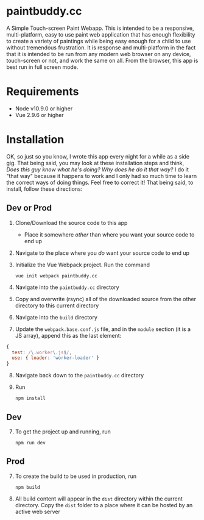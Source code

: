 # paintbuddy.cc
A Simple Touch-screen Paint Webapp. This is intended to be a responsive, multi-platform, easy to use paint web application that has enough flexibility to create a variety of paintings while being easy enough for a child to use without tremendous frustration. It is response and multi-platform in the fact that it is intended to be run from any modern web browser on any device, touch-screen or not, and work the same on all. From the browser, this app is best run in full screen mode.

# Requirements 
- Node v10.9.0 or higher
- Vue 2.9.6 or higher

# Installation
OK, so just so you know, I wrote this app every night for a while as a side gig. That being said, you may look at these installation steps and think, *Does this guy know what he's doing? Why does he do it that way?* I do it "that way" because it happens to work and I only had so much time to learn the correct ways of doing things. Feel free to correct it! That being said, to install, follow these directions:

## Dev or Prod
1. Clone/Download the source code to this app
    - Place it somewhere *other* than where you want your source code to end up
2. Navigate to the place where you *do* want your source code to end up
3. Initialize the Vue Webpack project. Run the command

    `vue init webpack paintbuddy.cc`

4. Navigate into the `paintbuddy.cc` directory
5. Copy and overwrite (rsync) all of the downloaded source from the other directory to this current directory
6. Navigate into the `build` directory
7. Update the `webpack.base.conf.js` file, and in the `module` section (it is a JS array), append this as the last element:

```javascript
{
  test: /\.worker\.js$/,
  use: { loader: 'worker-loader' }
}
```
8. Navigate back down to the `paintbuddy.cc` directory
9. Run

    `npm install`

## Dev
7. To get the project up and running, run

    `npm run dev`

## Prod
7. To create the build to be used in production, run

    `npm build`

8. All build content will appear in the `dist` directory within the current directory. Copy the `dist` folder to a place where it can be hosted by an active web server

